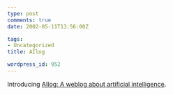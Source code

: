 ```yaml
---
type: post
comments: true
date: 2002-05-11T13:56:00Z

tags:
- Uncategorized
title: AIlog

wordpress_id: 952
---
```


Introducing [AIlog: A weblog about artificial intelligence](http://www.subsist.org/ailog/).
